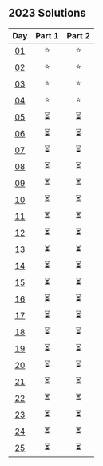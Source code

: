 ## 2023 Solutions

|              Day              | Part 1 | Part 2 |
| :---------------------------: | :----: | :----: |
| [01](day_01/day_01_solver.ts) |   ⭐   |   ⭐   |
| [02](day_02/day_02_solver.ts) |   ⭐   |   ⭐   |
| [03](day_03/day_03_solver.ts) |   ⭐   |   ⭐   |
| [04](day_04/day_04_solver.ts) |   ⭐   |   ⭐   |
|            [05]()             |   ⏳   |   ⏳   |
|            [06]()             |   ⏳   |   ⏳   |
|            [07]()             |   ⏳   |   ⏳   |
|            [08]()             |   ⏳   |   ⏳   |
|            [09]()             |   ⏳   |   ⏳   |
|            [10]()             |   ⏳   |   ⏳   |
|            [11]()             |   ⏳   |   ⏳   |
|            [12]()             |   ⏳   |   ⏳   |
|            [13]()             |   ⏳   |   ⏳   |
|            [14]()             |   ⏳   |   ⏳   |
|            [15]()             |   ⏳   |   ⏳   |
|            [16]()             |   ⏳   |   ⏳   |
|            [17]()             |   ⏳   |   ⏳   |
|            [18]()             |   ⏳   |   ⏳   |
|            [19]()             |   ⏳   |   ⏳   |
|            [20]()             |   ⏳   |   ⏳   |
|            [21]()             |   ⏳   |   ⏳   |
|            [22]()             |   ⏳   |   ⏳   |
|            [23]()             |   ⏳   |   ⏳   |
|            [24]()             |   ⏳   |   ⏳   |
|            [25]()             |   ⏳   |   ⏳   |
